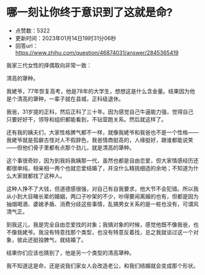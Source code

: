 # 哪一刻让你终于意识到了这就是命?
- 点赞数：5322
- 更新时间：2023年01月14日19时31分06秒
- 回答url：https://www.zhihu.com/question/46874031/answer/2845365419
<body>
 <p data-pid="jVmeAvJR">我家三代女性的择偶取向非常一致：</p>
 <p data-pid="LfkckgrL">清高的犟种。</p>
 <p data-pid="7G329fTb">我姥爷，77年恢复高考，他是78年的大学生，想想这是什么含金量。结果因为他是个清高的犟种，一辈子就在县城，正科级退休。</p>
 <p data-pid="ohsLgRvK">我爸，31岁提的正科，然后正科了三十年。因为感觉自己牛逼能力强，觉得自己只要好好干，领导和组织都能看到，不钻营跑关系。然后就这样了。</p>
 <p data-pid="W6GYDmnP">还有我的姨夫们，大家性格脾气都不一样，就像我姥爷和我爸也不是一个性格——我姥爷就是孤僻古怪对人不假辞色，我爸情商挺高的，人缘挺好，跟谁都能说笑——但他们骨子里都有点那个劲儿，就是清高的犟种。</p>
 <p data-pid="XDE_xLy1">这个事很奇妙，因为到我妈我姨那一代，虽然也都是自由恋爱，但大家情感经历还都很单纯，相亲相一两个也就恋爱结婚了，并没什么精挑细选的余地；不知道为什么大家就都找了这种人。</p>
 <p data-pid="9_kKUu5_">这种人挣不了大钱，但道德感很强，对自己有自我要求，他大节不会犯错。所以我从小到大目睹长辈的婚姻，两口子吵架的不少，吵得要闹离婚的也有，但都是因为抽烟喝酒、婆媳矛盾、消费分歧这些事情，乱搞男女关系的是一桩也没有，可谓风清气正。</p>
 <p data-pid="ug5-7abm">到我这儿，我是完全自由恋爱找的对象；我搞对象的时候，感觉他既不像我爸，也不像我姥爷。我没有特意找那个类型，也没有特意反着找，总之我就谈过这一个对象，彼此还挺投脾气，就结婚了。</p>
 <p data-pid="NYxL0Hzr">结果你们应该也猜到了，他是另一个类型的清高犟种。</p>
 <p data-pid="z9n8mUZz">我不知道这是命，还是说我们家女人会改造老公，和我们结婚就会变成那个形状。</p>
</body>